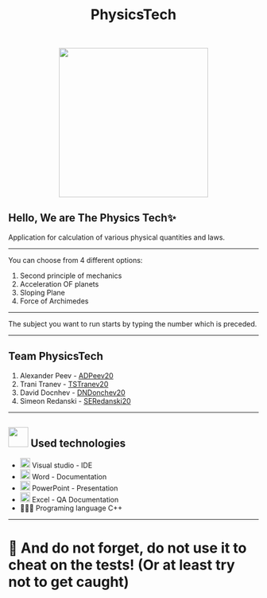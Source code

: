 <h1 align="center">PhysicsTech</h1>
<br>

<p align="center">
<img src="https://cdn.discordapp.com/attachments/910895800756871218/916379891656716308/Screenshot_2021-12-03_192536-removebg-preview.png" width="300">
</p>

## Hello, We are The Physics Tech✨

Application for calculation of various physical quantities and laws.
---------------------------------------------- --------------------------------------
You can choose from 4 different options:
1. Second principle of mechanics
2. Acceleration OF planets
3. Sloping Plane
4. Force of Archimedes
---------------------------------------------- --------------------------------------
The subject you want to run starts by typing the number which is preceded.

---
 
 ## Team    <a name = "team">PhysicsTech</a>
1. Alexander Peev -  [ADPeev20](https://github.com/ADPeev20)
2. Trani Tranev -  [TSTranev20](https://github.com/TSTranev20)
3. David Docnhev -  [DNDonchev20](https://github.com/DNDonchev20)
4. Simeon Redanski - [SERedanski20](https://github.com/SERedanski20)

 ---


## <img src="https://www.ocs-consulting.nl/wp-content/uploads/2018/02/ocs-consulting-technology-icon.png" width="40"> Used technologies
- <img src="https://media.discordapp.net/attachments/815253581149896790/818134527842582578/Visual_Studio_Icon_2019.svg.png?width=541&height=541" width="20"> Visual studio - IDE
-  <img src="https://media.discordapp.net/attachments/815253581149896790/818133539903111188/Microsoft_Word_logo.png" width="20"> Word - Documentation
- <img src="https://media.discordapp.net/attachments/815253581149896790/818136011359518780/kisspng-microsoft-powerpoint-computer-software-microsoft-o-5b3b3927c75c49.3318087715306079118166-rem.png" width="20"> PowerPoint - Presentation
- <img src="https://media.discordapp.net/attachments/815253581149896790/818134368848969728/1043px-Microsoft_Excel_2013_logo.svg_.png?width=551&height=541" width="20"> Excel -  QA Documentation
- 👩🏻‍💻 Programing language C++


---

# 🎉 And do not forget, do not use it to cheat on the tests! (Or at least try not to get caught)
